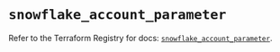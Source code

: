 # `snowflake_account_parameter`

Refer to the Terraform Registry for docs: [`snowflake_account_parameter`](https://registry.terraform.io/providers/snowflake-labs/snowflake/0.86.0/docs/resources/account_parameter).
